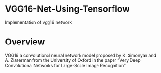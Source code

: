 # VGG16-Net-Using-Tensorflow
Implementation of vgg16 network

# Overview

VGG16 a convolutional neural network model proposed by K. Simonyan and A. Zisserman from the University of Oxford in the paper “Very Deep Convolutional Networks for Large-Scale Image Recognition”


